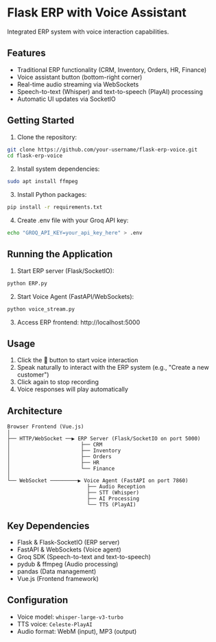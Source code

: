 # Flask ERP with Voice Assistant

Integrated ERP system with voice interaction capabilities.

## Features
- Traditional ERP functionality (CRM, Inventory, Orders, HR, Finance)
- Voice assistant button (bottom-right corner)
- Real-time audio streaming via WebSockets
- Speech-to-text (Whisper) and text-to-speech (PlayAI) processing
- Automatic UI updates via SocketIO

## Getting Started
1. Clone the repository:
```bash
git clone https://github.com/your-username/flask-erp-voice.git
cd flask-erp-voice
```

2. Install system dependencies:
```bash
sudo apt install ffmpeg
```

3. Install Python packages:
```bash
pip install -r requirements.txt
```

4. Create .env file with your Groq API key:
```bash
echo "GROQ_API_KEY=your_api_key_here" > .env
```

## Running the Application
1. Start ERP server (Flask/SocketIO):
```bash
python ERP.py
```

2. Start Voice Agent (FastAPI/WebSockets):
```bash
python voice_stream.py
```

3. Access ERP frontend: http://localhost:5000


## Usage
1. Click the 🎤 button to start voice interaction
2. Speak naturally to interact with the ERP system (e.g., "Create a new customer")
3. Click again to stop recording
4. Voice responses will play automatically

## Architecture
```
Browser Frontend (Vue.js)
│
├── HTTP/WebSocket ──▶ ERP Server (Flask/SocketIO on port 5000)
│                       ├── CRM
│                       ├── Inventory
│                       ├── Orders
│                       ├── HR
│                       └── Finance
│
└── WebSocket ─────────▶ Voice Agent (FastAPI on port 7860)
                          ├── Audio Reception
                          ├── STT (Whisper)
                          ├── AI Processing
                          └── TTS (PlayAI)
```

## Key Dependencies
- Flask & Flask-SocketIO (ERP server)
- FastAPI & WebSockets (Voice agent)
- Groq SDK (Speech-to-text and text-to-speech)
- pydub & ffmpeg (Audio processing)
- pandas (Data management)
- Vue.js (Frontend framework)

## Configuration
- Voice model: `whisper-large-v3-turbo`
- TTS voice: `Celeste-PlayAI`
- Audio format: WebM (input), MP3 (output)